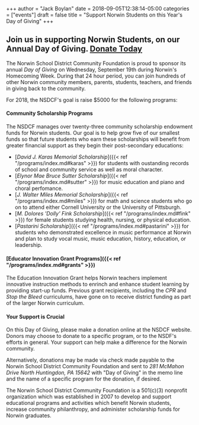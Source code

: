 +++
author = "Jack Boylan"
date = 2018-09-05T12:38:14-05:00
categories = ["events"]
draft = false
title = "Support Norwin Students on this Year's Day of Giving"
+++

## Join us in supporting Norwin Students, on our Annual Day of Giving. [Donate Today](/donate/)

The Norwin School District Community Foundation is proud to sponsor its annual *Day of Giving* on Wednesday, September 19th during Norwin's Homecoming Week. During that 24 hour period, you can join hundreds of other Norwin community members, parents, students, teachers, and friends in giving back to the community.

For 2018, the NSDCF's goal is raise $5000 for the following programs:

#### Community Scholarship Programs

The NSDCF manages over twenty-three community scholarship endowment funds for Norwin students. Our goal is to help grow five of our smallest funds so that future students who earn these scholarships will benefit from greater financial support as they begin their post-secondary educations:

* [*David J. Karas Memorial Scholarship*]({{< ref "/programs/index.md#karas" >}}) for students with oustanding records of school and community service as well as moral character.
* [*Elynor Mae Bruce Sutter Scholarship*]({{< ref "/programs/index.md#sutter" >}}) for music education and piano and choral perfomance.
* [*J. Walter Miles Memorial Scholarship*]({{< ref "/programs/index.md#miles" >}}) for math and science students who go on to attend either Cornell University or the University of Pittsburgh.
* [*M. Dolores 'Dolly' Fink Scholarship*]({{< ref "/programs/index.md#fink" >}}) for female students studying health, nursing, or physical education.
* [*Pastarini Scholarship*]({{< ref "/programs/index.md#pastarini" >}}) for students who demonstrated excellence in music performance at Norwin and plan to study vocal music, music education, history, education, or leadership.

#### [Educator Innovation Grant Programs]({{< ref "/programs/index.md#grants" >}})

The Education Innovation Grant helps Norwin teachers implement innovative instruction methods to enrinch and enhance student learning by providing start-up funds. Previous grant recipients, including the *CPR* and *Stop the Bleed* curriculums, have gone on to receive district funding as part of the larger Norwin curriculum.

#### Your Support is Crucial

On this Day of Giving, please make a donation online at the NSDCF website. Donors may choose to donate to a specific program, or to the NSDF's efforts in general. Your support can help make a difference for the Norwin community.

Alternatively, donations may be made via check made payable to the Norwin School District Community Foundation and sent to *281 McMahon Drive North Huntingdon, PA 15642*  with "Day of Giving" in the memo line and the name of a specific program for the donation, if desired.

The Norwin School District Community Foundation is a 501(c)(3) nonprofit organization which was established in 2007 to develop and support educational programs and activities which benefit Norwin students, increase community philanthropy, and administer scholarship funds for Norwin graduates.
